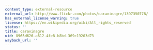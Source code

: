 ```yaml
---
content_type: external-resource
external_url: http://www.flickr.com/photos/caravinagre/1397350778/
has_external_license_warning: true
license: https://en.wikipedia.org/wiki/All_rights_reserved
status: ''
title: caravinagre
uid: 8965d626-a612-4fe8-b8bd-369c19203d73
wayback_url: ''
---
```

